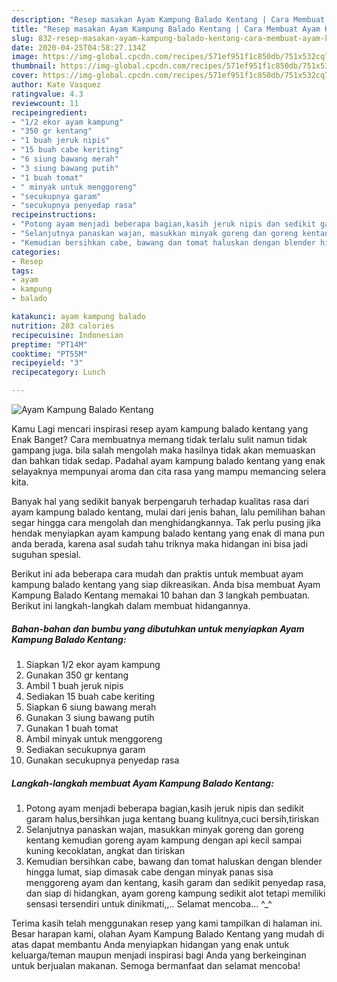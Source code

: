 ```yaml
---
description: "Resep masakan Ayam Kampung Balado Kentang | Cara Membuat Ayam Kampung Balado Kentang Yang Sedap"
title: "Resep masakan Ayam Kampung Balado Kentang | Cara Membuat Ayam Kampung Balado Kentang Yang Sedap"
slug: 832-resep-masakan-ayam-kampung-balado-kentang-cara-membuat-ayam-kampung-balado-kentang-yang-sedap
date: 2020-04-25T04:58:27.134Z
image: https://img-global.cpcdn.com/recipes/571ef951f1c850db/751x532cq70/ayam-kampung-balado-kentang-foto-resep-utama.jpg
thumbnail: https://img-global.cpcdn.com/recipes/571ef951f1c850db/751x532cq70/ayam-kampung-balado-kentang-foto-resep-utama.jpg
cover: https://img-global.cpcdn.com/recipes/571ef951f1c850db/751x532cq70/ayam-kampung-balado-kentang-foto-resep-utama.jpg
author: Kate Vasquez
ratingvalue: 4.3
reviewcount: 11
recipeingredient:
- "1/2 ekor ayam kampung"
- "350 gr kentang"
- "1 buah jeruk nipis"
- "15 buah cabe keriting"
- "6 siung bawang merah"
- "3 siung bawang putih"
- "1 buah tomat"
- " minyak untuk menggoreng"
- "secukupnya garam"
- "secukupnya penyedap rasa"
recipeinstructions:
- "Potong ayam menjadi beberapa bagian,kasih jeruk nipis dan sedikit garam halus,bersihkan juga kentang buang kulitnya,cuci bersih,tiriskan"
- "Selanjutnya panaskan wajan, masukkan minyak goreng dan goreng kentang kemudian goreng ayam kampung dengan api kecil sampai kuning kecoklatan, angkat dan tiriskan"
- "Kemudian bersihkan cabe, bawang dan tomat haluskan dengan blender hingga lumat, siap dimasak cabe dengan minyak panas sisa menggoreng ayam dan kentang, kasih garam dan sedikit penyedap rasa, dan siap di hidangkan, ayam goreng kampung sedikit alot tetapi memiliki sensasi tersendiri untuk dinikmati,,.. Selamat mencoba... ^_^"
categories:
- Resep
tags:
- ayam
- kampung
- balado

katakunci: ayam kampung balado 
nutrition: 203 calories
recipecuisine: Indonesian
preptime: "PT14M"
cooktime: "PT55M"
recipeyield: "3"
recipecategory: Lunch

---
```



![Ayam Kampung Balado Kentang](https://img-global.cpcdn.com/recipes/571ef951f1c850db/751x532cq70/ayam-kampung-balado-kentang-foto-resep-utama.jpg)

Kamu Lagi mencari inspirasi resep ayam kampung balado kentang yang Enak Banget? Cara membuatnya memang tidak terlalu sulit namun tidak gampang juga. bila salah mengolah maka hasilnya tidak akan memuaskan dan bahkan tidak sedap. Padahal ayam kampung balado kentang yang enak selayaknya mempunyai aroma dan cita rasa yang mampu memancing selera kita.



Banyak hal yang sedikit banyak berpengaruh terhadap kualitas rasa dari ayam kampung balado kentang, mulai dari jenis bahan, lalu pemilihan bahan segar hingga cara mengolah dan menghidangkannya. Tak perlu pusing jika hendak menyiapkan ayam kampung balado kentang yang enak di mana pun anda berada, karena asal sudah tahu triknya maka hidangan ini bisa jadi suguhan spesial.


Berikut ini ada beberapa cara mudah dan praktis untuk membuat ayam kampung balado kentang yang siap dikreasikan. Anda bisa membuat Ayam Kampung Balado Kentang memakai 10 bahan dan 3 langkah pembuatan. Berikut ini langkah-langkah dalam membuat hidangannya.

<!--inarticleads1-->

##### Bahan-bahan dan bumbu yang dibutuhkan untuk menyiapkan Ayam Kampung Balado Kentang:

1. Siapkan 1/2 ekor ayam kampung
1. Gunakan 350 gr kentang
1. Ambil 1 buah jeruk nipis
1. Sediakan 15 buah cabe keriting
1. Siapkan 6 siung bawang merah
1. Gunakan 3 siung bawang putih
1. Gunakan 1 buah tomat
1. Ambil  minyak untuk menggoreng
1. Sediakan secukupnya garam
1. Gunakan secukupnya penyedap rasa




<!--inarticleads2-->

##### Langkah-langkah membuat Ayam Kampung Balado Kentang:

1. Potong ayam menjadi beberapa bagian,kasih jeruk nipis dan sedikit garam halus,bersihkan juga kentang buang kulitnya,cuci bersih,tiriskan
1. Selanjutnya panaskan wajan, masukkan minyak goreng dan goreng kentang kemudian goreng ayam kampung dengan api kecil sampai kuning kecoklatan, angkat dan tiriskan
1. Kemudian bersihkan cabe, bawang dan tomat haluskan dengan blender hingga lumat, siap dimasak cabe dengan minyak panas sisa menggoreng ayam dan kentang, kasih garam dan sedikit penyedap rasa, dan siap di hidangkan, ayam goreng kampung sedikit alot tetapi memiliki sensasi tersendiri untuk dinikmati,,.. Selamat mencoba... ^_^




Terima kasih telah menggunakan resep yang kami tampilkan di halaman ini. Besar harapan kami, olahan Ayam Kampung Balado Kentang yang mudah di atas dapat membantu Anda menyiapkan hidangan yang enak untuk keluarga/teman maupun menjadi inspirasi bagi Anda yang berkeinginan untuk berjualan makanan. Semoga bermanfaat dan selamat mencoba!
